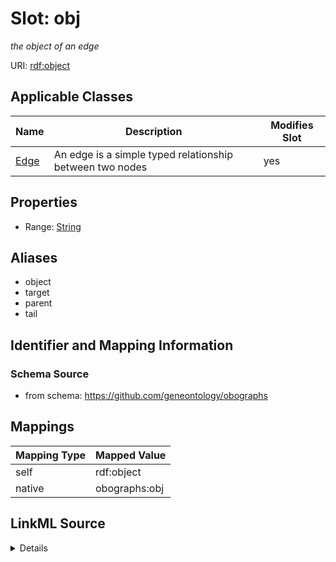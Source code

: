 

# Slot: obj


_the object of an edge_





URI: [rdf:object](http://www.w3.org/1999/02/22-rdf-syntax-ns#object)



<!-- no inheritance hierarchy -->





## Applicable Classes

| Name | Description | Modifies Slot |
| --- | --- | --- |
| [Edge](Edge.md) | An edge is a simple typed relationship between two nodes |  yes  |







## Properties

* Range: [String](String.md)



## Aliases


* object
* target
* parent
* tail



## Identifier and Mapping Information







### Schema Source


* from schema: https://github.com/geneontology/obographs




## Mappings

| Mapping Type | Mapped Value |
| ---  | ---  |
| self | rdf:object |
| native | obographs:obj |




## LinkML Source

<details>
```yaml
name: obj
description: the object of an edge
from_schema: https://github.com/geneontology/obographs
aliases:
- object
- target
- parent
- tail
rank: 1000
slot_uri: rdf:object
alias: obj
domain_of:
- Edge
range: string

```
</details>
